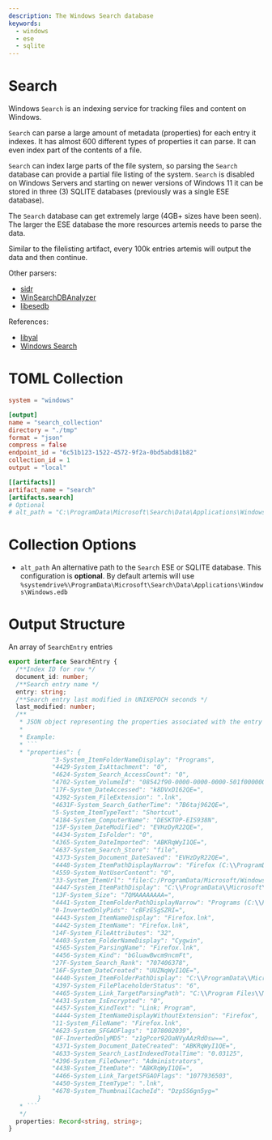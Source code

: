 ```yaml
---
description: The Windows Search database
keywords:
  - windows
  - ese
  - sqlite
---
```


# Search

Windows `Search` is an indexing service for tracking files and content on
Windows.

`Search` can parse a large amount of metadata (properties) for each entry it
indexes. It has almost 600 different types of properties it can parse. It can
even index part of the contents of a file.

`Search` can index large parts of the file system, so parsing the `Search`
database can provide a partial file listing of the system. `Search` is disabled
on Windows Servers and starting on newer versions of Windows 11 it can be stored
in three (3) SQLITE databases (previously was a single ESE database).

The `Search` database can get extremely large (4GB+ sizes have been seen). The
larger the ESE database the more resources artemis needs to parse the data.

Similar to the filelisting artifact, every 100k entries artemis will output the
data and then continue.

Other parsers:

- [sidr](https://github.com/strozfriedberg/sidr)
- [WinSearchDBAnalyzer](https://github.com/moaistory/WinSearchDBAnalyzer)
- [libesedb](https://github.com/libyal/libesedb)

References:

- [libyal](https://github.com/libyal/esedb-kb/blob/main/documentation/Windows%20Search.asciidoc)
- [Windows Search](https://en.wikipedia.org/wiki/Windows_Search)

# TOML Collection

```toml
system = "windows"

[output]
name = "search_collection"
directory = "./tmp"
format = "json"
compress = false
endpoint_id = "6c51b123-1522-4572-9f2a-0bd5abd81b82"
collection_id = 1
output = "local"

[[artifacts]]
artifact_name = "search"
[artifacts.search]
# Optional
# alt_path = "C:\ProgramData\Microsoft\Search\Data\Applications\Windows\Windows.edb"
```

# Collection Options

- `alt_path` An alternative path to the `Search` ESE or SQLITE database. This
  configuration is **optional**. By default artemis will use
  `%systemdrive%\ProgramData\Microsoft\Search\Data\Applications\Windows\Windows.edb`

# Output Structure

An array of `SearchEntry` entries

````typescript
export interface SearchEntry {
  /**Index ID for row */
  document_id: number;
  /**Search entry name */
  entry: string;
  /**Search entry last modified in UNIXEPOCH seconds */
  last_modified: number;
  /**
   * JSON object representing the properties associated with the entry
   *
   * Example:
   * ```
   * "properties": {
            "3-System_ItemFolderNameDisplay": "Programs",
            "4429-System_IsAttachment": "0",
            "4624-System_Search_AccessCount": "0",
            "4702-System_VolumeId": "08542f90-0000-0000-0000-501f00000000",
            "17F-System_DateAccessed": "k8DVxD162QE=",
            "4392-System_FileExtension": ".lnk",
            "4631F-System_Search_GatherTime": "7B6taj962QE=",
            "5-System_ItemTypeText": "Shortcut",
            "4184-System_ComputerName": "DESKTOP-EIS938N",
            "15F-System_DateModified": "EVHzDyR22QE=",
            "4434-System_IsFolder": "0",
            "4365-System_DateImported": "ABKRqWyI1QE=",
            "4637-System_Search_Store": "file",
            "4373-System_Document_DateSaved": "EVHzDyR22QE=",
            "4448-System_ItemPathDisplayNarrow": "Firefox (C:\\ProgramData\\Microsoft\\Windows\\Start Menu\\Programs)",
            "4559-System_NotUserContent": "0",
            "33-System_ItemUrl": "file:C:/ProgramData/Microsoft/Windows/Start Menu/Programs/Firefox.lnk",
            "4447-System_ItemPathDisplay": "C:\\ProgramData\\Microsoft\\Windows\\Start Menu\\Programs\\Firefox.lnk",
            "13F-System_Size": "7QMAAAAAAAA=",
            "4441-System_ItemFolderPathDisplayNarrow": "Programs (C:\\ProgramData\\Microsoft\\Windows\\Start Menu)",
            "0-InvertedOnlyPids": "cBFzESgSZRI=",
            "4443-System_ItemNameDisplay": "Firefox.lnk",
            "4442-System_ItemName": "Firefox.lnk",
            "14F-System_FileAttributes": "32",
            "4403-System_FolderNameDisplay": "Cygwin",
            "4565-System_ParsingName": "Firefox.lnk",
            "4456-System_Kind": "bGluawBwcm9ncmFt",
            "27F-System_Search_Rank": "707406378",
            "16F-System_DateCreated": "UUZNqWyI1QE=",
            "4440-System_ItemFolderPathDisplay": "C:\\ProgramData\\Microsoft\\Windows\\Start Menu\\Programs",
            "4397-System_FilePlaceholderStatus": "6",
            "4465-System_Link_TargetParsingPath": "C:\\Program Files\\Mozilla Firefox\\firefox.exe",
            "4431-System_IsEncrypted": "0",
            "4457-System_KindText": "Link; Program",
            "4444-System_ItemNameDisplayWithoutExtension": "Firefox",
            "11-System_FileName": "Firefox.lnk",
            "4623-System_SFGAOFlags": "1078002039",
            "0F-InvertedOnlyMD5": "z1gPcor92OaNVyAAzRdOsw==",
            "4371-System_Document_DateCreated": "ABKRqWyI1QE=",
            "4633-System_Search_LastIndexedTotalTime": "0.03125",
            "4396-System_FileOwner": "Administrators",
            "4438-System_ItemDate": "ABKRqWyI1QE=",
            "4466-System_Link_TargetSFGAOFlags": "1077936503",
            "4450-System_ItemType": ".lnk",
            "4678-System_ThumbnailCacheId": "DzpSS6gn5yg="
        }
   * ```
   */
  properties: Record<string, string>;
}
````
